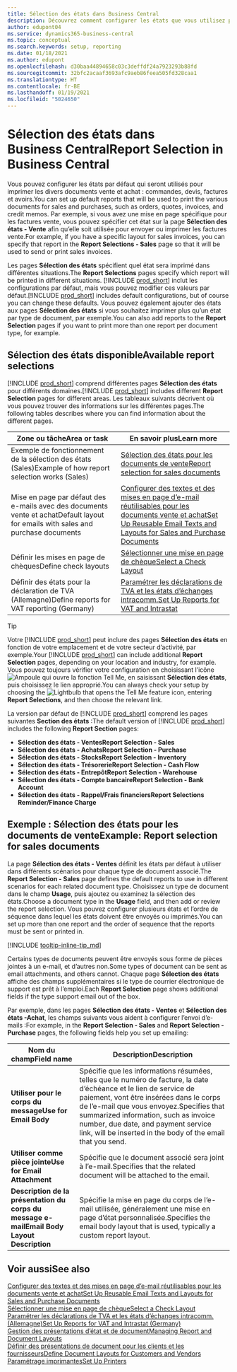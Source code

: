 ```yaml
---
title: Sélection des états dans Business Central
description: Découvrez comment configurer les états que vous utilisez pour imprimer différents types de documents dans Business Central.
author: edupont04
ms.service: dynamics365-business-central
ms.topic: conceptual
ms.search.keywords: setup, reporting
ms.date: 01/18/2021
ms.author: edupont
ms.openlocfilehash: d30baa44894658c03c3deffdf24a7923293b88fd
ms.sourcegitcommit: 32bfc2acaaf3693afc9aeb86feea505fd328caa1
ms.translationtype: HT
ms.contentlocale: fr-BE
ms.lasthandoff: 01/19/2021
ms.locfileid: "5024650"
---
```

# <a name="report-selection-in-business-central"></a><span data-ttu-id="9939e-103">Sélection des états dans Business Central</span><span class="sxs-lookup"><span data-stu-id="9939e-103">Report Selection in Business Central</span></span>

<span data-ttu-id="9939e-104">Vous pouvez configurer les états par défaut qui seront utilisés pour imprimer les divers documents vente et achat : commandes, devis, factures et avoirs.</span><span class="sxs-lookup"><span data-stu-id="9939e-104">You can set up default reports that will be used to print the various documents for sales and purchases, such as orders, quotes, invoices, and credit memos.</span></span> <span data-ttu-id="9939e-105">Par exemple, si vous avez une mise en page spécifique pour les factures vente, vous pouvez spécifier cet état sur la page **Sélection des états - Vente** afin qu’elle soit utilisée pour envoyer ou imprimer les factures vente.</span><span class="sxs-lookup"><span data-stu-id="9939e-105">For example, if you have a specific layout for sales invoices, you can specify that report in the **Report Selections - Sales** page so that it will be used to send or print sales invoices.</span></span>  

<span data-ttu-id="9939e-106">Les pages **Sélection des états** spécifient quel état sera imprimé dans différentes situations.</span><span class="sxs-lookup"><span data-stu-id="9939e-106">The **Report Selections** pages specify which report will be printed in different situations.</span></span> <span data-ttu-id="9939e-107">[!INCLUDE [prod_short](includes/prod_short.md)] inclut les configurations par défaut, mais vous pouvez modifier ces valeurs par défaut.</span><span class="sxs-lookup"><span data-stu-id="9939e-107">[!INCLUDE [prod_short](includes/prod_short.md)] includes default configurations, but of course you can change these defaults.</span></span> <span data-ttu-id="9939e-108">Vous pouvez également ajouter des états aux pages **Sélection des états** si vous souhaitez imprimer plus qu’un état par type de document, par exemple.</span><span class="sxs-lookup"><span data-stu-id="9939e-108">You can also add reports to the **Report Selection** pages if you want to print more than one report per document type, for example.</span></span>  

## <a name="available-report-selections"></a><span data-ttu-id="9939e-109">Sélection des états disponible</span><span class="sxs-lookup"><span data-stu-id="9939e-109">Available report selections</span></span>

<span data-ttu-id="9939e-110">[!INCLUDE [prod_short](includes/prod_short.md)] comprend différentes pages **Sélection des états** pour différents domaines.</span><span class="sxs-lookup"><span data-stu-id="9939e-110">[!INCLUDE [prod_short](includes/prod_short.md)] includes different **Report Selection** pages for different areas.</span></span> <span data-ttu-id="9939e-111">Les tableaux suivants décrivent où vous pouvez trouver des informations sur les différentes pages.</span><span class="sxs-lookup"><span data-stu-id="9939e-111">The following tables describes where you can find information about the different pages.</span></span>  

|<span data-ttu-id="9939e-112">Zone ou tâche</span><span class="sxs-lookup"><span data-stu-id="9939e-112">Area or task</span></span>  |<span data-ttu-id="9939e-113">En savoir plus</span><span class="sxs-lookup"><span data-stu-id="9939e-113">Learn more</span></span>|
|--------------|----------|
|<span data-ttu-id="9939e-114">Exemple de fonctionnement de la sélection des états (Sales)</span><span class="sxs-lookup"><span data-stu-id="9939e-114">Example of how report selection works (Sales)</span></span>|[<span data-ttu-id="9939e-115">Sélection des états pour les documents de vente</span><span class="sxs-lookup"><span data-stu-id="9939e-115">Report selection for sales documents</span></span>](#example-report-selection-for-sales-documents)|
|<span data-ttu-id="9939e-116">Mise en page par défaut des e-mails avec des documents vente et achat</span><span class="sxs-lookup"><span data-stu-id="9939e-116">Default layout for emails with sales and purchase documents</span></span>  |[<span data-ttu-id="9939e-117">Configurer des textes et des mises en page d’e-mail réutilisables pour les documents vente et achat</span><span class="sxs-lookup"><span data-stu-id="9939e-117">Set Up Reusable Email Texts and Layouts for Sales and Purchase Documents</span></span>](admin-how-setup-email.md#set-up-reusable-email-texts-and-layouts-for-sales-and-purchase-documents) |
|<span data-ttu-id="9939e-118">Définir les mises en page de chèques</span><span class="sxs-lookup"><span data-stu-id="9939e-118">Define check layouts</span></span>     |[<span data-ttu-id="9939e-119">Sélectionner une mise en page de chèque</span><span class="sxs-lookup"><span data-stu-id="9939e-119">Select a Check Layout</span></span>](finance-how-define-check-layouts.md) |
|<span data-ttu-id="9939e-120">Définir des états pour la déclaration de TVA (Allemagne)</span><span class="sxs-lookup"><span data-stu-id="9939e-120">Define reports for VAT reporting (Germany)</span></span>|[<span data-ttu-id="9939e-121">Paramétrer les déclarations de TVA et les états d’échanges intracomm.</span><span class="sxs-lookup"><span data-stu-id="9939e-121">Set Up Reports for VAT and Intrastat</span></span>](LocalFunctionality/Germany/how-to-set-up-reports-for-vat-and-intrastat.md) |

> [!TIP]
> <span data-ttu-id="9939e-122">Votre [!INCLUDE [prod_short](includes/prod_short.md)] peut inclure des pages **Sélection des états** en fonction de votre emplacement et de votre secteur d’activité, par exemple.</span><span class="sxs-lookup"><span data-stu-id="9939e-122">Your [!INCLUDE [prod_short](includes/prod_short.md)] can include additional **Report Selection** pages, depending on your location and industry, for example.</span></span> <span data-ttu-id="9939e-123">Vous pouvez toujours vérifier votre configuration en choisissant l’icône ![Ampoule qui ouvre la fonction Tell Me](media/ui-search/search_small.png "Dites-moi ce que vous voulez faire"), en saisissant **Sélection des états**, puis choisissez le lien approprié.</span><span class="sxs-lookup"><span data-stu-id="9939e-123">You can always check your setup by choosing the ![Lightbulb that opens the Tell Me feature](media/ui-search/search_small.png "Tell me what you want to do") icon, entering **Report Selections**, and then choose the relevant link.</span></span>

<span data-ttu-id="9939e-124">La version par défaut de [!INCLUDE [prod_short](includes/prod_short.md)] comprend les pages suivantes **Section des états** :</span><span class="sxs-lookup"><span data-stu-id="9939e-124">The default version of [!INCLUDE [prod_short](includes/prod_short.md)] includes the following **Report Section** pages:</span></span>

* <span data-ttu-id="9939e-125">**Sélection des états - Ventes**</span><span class="sxs-lookup"><span data-stu-id="9939e-125">**Report Selection - Sales**</span></span>  
* <span data-ttu-id="9939e-126">**Sélection des états - Achats**</span><span class="sxs-lookup"><span data-stu-id="9939e-126">**Report Selection - Purchase**</span></span>  
* <span data-ttu-id="9939e-127">**Sélection des états - Stocks**</span><span class="sxs-lookup"><span data-stu-id="9939e-127">**Report Selection - Inventory**</span></span>  
* <span data-ttu-id="9939e-128">**Sélection des états - Trésorerie**</span><span class="sxs-lookup"><span data-stu-id="9939e-128">**Report Selection - Cash Flow**</span></span>  
* <span data-ttu-id="9939e-129">**Sélection des états - Entrepôt**</span><span class="sxs-lookup"><span data-stu-id="9939e-129">**Report Selection - Warehouse**</span></span>  
* <span data-ttu-id="9939e-130">**Sélection des états - Compte bancaire**</span><span class="sxs-lookup"><span data-stu-id="9939e-130">**Report Selection - Bank Account**</span></span>  
* <span data-ttu-id="9939e-131">**Sélection des états - Rappel/Frais financiers**</span><span class="sxs-lookup"><span data-stu-id="9939e-131">**Report Selections Reminder/Finance Charge**</span></span>  

## <a name="example-report-selection-for-sales-documents"></a><span data-ttu-id="9939e-132">Exemple : Sélection des états pour les documents de vente</span><span class="sxs-lookup"><span data-stu-id="9939e-132">Example: Report selection for sales documents</span></span>

<span data-ttu-id="9939e-133">La page **Sélection des états - Ventes** définit les états par défaut à utiliser dans différents scénarios pour chaque type de document associé.</span><span class="sxs-lookup"><span data-stu-id="9939e-133">The **Report Selection - Sales** page defines the default reports to use in different scenarios for each related document type.</span></span> <span data-ttu-id="9939e-134">Choisissez un type de document dans le champ **Usage**, puis ajoutez ou examinez la sélection des états.</span><span class="sxs-lookup"><span data-stu-id="9939e-134">Choose a document type in the **Usage** field, and then add or review the report selection.</span></span> <span data-ttu-id="9939e-135">Vous pouvez configurer plusieurs états et l’ordre de séquence dans lequel les états doivent être envoyés ou imprimés.</span><span class="sxs-lookup"><span data-stu-id="9939e-135">You can set up more than one report and the order of sequence that the reports must be sent or printed in.</span></span>  

[!INCLUDE [tooltip-inline-tip_md](includes/tooltip-inline-tip_md.md)]

<span data-ttu-id="9939e-136">Certains types de documents peuvent être envoyés sous forme de pièces jointes à un e-mail, et d’autres non.</span><span class="sxs-lookup"><span data-stu-id="9939e-136">Some types of document can be sent as email attachments, and others cannot.</span></span> <span data-ttu-id="9939e-137">Chaque page **Sélection des états** affiche des champs supplémentaires si le type de courrier électronique de support est prêt à l’emploi.</span><span class="sxs-lookup"><span data-stu-id="9939e-137">Each **Report Selection** page shows additional fields if the type support email out of the box.</span></span>  

<span data-ttu-id="9939e-138">Par exemple, dans les pages **Sélection des états - Ventes** et **Sélection des états -Achat**, les champs suivants vous aident à configurer l’envoi d’e-mails :</span><span class="sxs-lookup"><span data-stu-id="9939e-138">For example, in the **Report Selection - Sales** and **Report Selection - Purchase** pages, the following fields help you set up emailing:</span></span>

|<span data-ttu-id="9939e-139">Nom du champ</span><span class="sxs-lookup"><span data-stu-id="9939e-139">Field name</span></span> |<span data-ttu-id="9939e-140">Description</span><span class="sxs-lookup"><span data-stu-id="9939e-140">Description</span></span>  |
|-----------|-------------|
|<span data-ttu-id="9939e-141">**Utiliser pour le corps du message**</span><span class="sxs-lookup"><span data-stu-id="9939e-141">**Use for Email Body**</span></span>| <span data-ttu-id="9939e-142">Spécifie que les informations résumées, telles que le numéro de facture, la date d’échéance et le lien de service de paiement, vont être insérées dans le corps de l’e-mail que vous envoyez.</span><span class="sxs-lookup"><span data-stu-id="9939e-142">Specifies that summarized information, such as invoice number, due date, and payment service link, will be inserted in the body of the email that you send.</span></span>        |
|<span data-ttu-id="9939e-143">**Utiliser comme pièce jointe**</span><span class="sxs-lookup"><span data-stu-id="9939e-143">**Use for Email Attachment**</span></span>| <span data-ttu-id="9939e-144">Spécifie que le document associé sera joint à l’e-mail.</span><span class="sxs-lookup"><span data-stu-id="9939e-144">Specifies that the related document will be attached to the email.</span></span>|
|<span data-ttu-id="9939e-145">**Description de la présentation du corps du message e-mail**</span><span class="sxs-lookup"><span data-stu-id="9939e-145">**Email Body Layout Description**</span></span>|<span data-ttu-id="9939e-146">Spécifie la mise en page du corps de l’e-mail utilisée, généralement une mise en page d’état personnalisée.</span><span class="sxs-lookup"><span data-stu-id="9939e-146">Specifies the email body layout that is used, typically a custom report layout.</span></span> |

## <a name="see-also"></a><span data-ttu-id="9939e-147">Voir aussi</span><span class="sxs-lookup"><span data-stu-id="9939e-147">See also</span></span>

[<span data-ttu-id="9939e-148">Configurer des textes et des mises en page d’e-mail réutilisables pour les documents vente et achat</span><span class="sxs-lookup"><span data-stu-id="9939e-148">Set Up Reusable Email Texts and Layouts for Sales and Purchase Documents</span></span>](admin-how-setup-email.md#set-up-reusable-email-texts-and-layouts-for-sales-and-purchase-documents)  
[<span data-ttu-id="9939e-149">Sélectionner une mise en page de chèque</span><span class="sxs-lookup"><span data-stu-id="9939e-149">Select a Check Layout</span></span>](finance-how-define-check-layouts.md)  
[<span data-ttu-id="9939e-150">Paramétrer les déclarations de TVA et les états d’échanges intracomm. (Allemagne)</span><span class="sxs-lookup"><span data-stu-id="9939e-150">Set Up Reports for VAT and Intrastat (Germany)</span></span>](LocalFunctionality/Germany/how-to-set-up-reports-for-vat-and-intrastat.md)  
[<span data-ttu-id="9939e-151">Gestion des présentations d’état et de document</span><span class="sxs-lookup"><span data-stu-id="9939e-151">Managing Report and Document Layouts</span></span>](ui-manage-report-layouts.md)  
[<span data-ttu-id="9939e-152">Définir des présentations de document pour les clients et les fournisseurs</span><span class="sxs-lookup"><span data-stu-id="9939e-152">Define Document Layouts for Customers and Vendors</span></span>](ui-define-customer-vendor-document-layouts.md)  
[<span data-ttu-id="9939e-153">Paramétrage imprimantes</span><span class="sxs-lookup"><span data-stu-id="9939e-153">Set Up Printers</span></span>](ui-specify-printer-selection-reports.md)  
